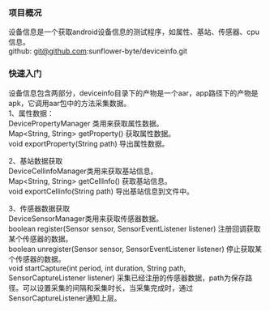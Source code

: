 ### 项目概况
设备信息是一个获取android设备信息的测试程序，如属性、基站、传感器、cpu信息。   
github: git@github.com:sunflower-byte/deviceinfo.git

### 快速入门
设备信息包含两部分，deviceinfo目录下的产物是一个aar，app路径下的产物是apk，它调用aar包中的方法采集数据。  
1、属性数据：  
DevicePropertyManager 类用来获取属性数据。  
Map<String, String> getProperty() 获取属性数据。  
void exportProperty(String path) 导出属性数据。  
 
2、基站数据获取  
DeviceCellinfoManager类用来获取基站信息。  
Map<String, String> getCellInfo() 获取基站信息。  
void exportCellinfo(String path) 导出基站信息到文件中。  

3、传感器数据获取  
DeviceSensorManager类用来获取传感器数据。  
boolean register(Sensor sensor, SensorEventListener listener) 注册回调获取某个传感器的数据。  
boolean unregister(Sensor sensor, SensorEventListener listener) 停止获取某个传感器的数据。  
void startCapture(int period, int duration, String path, SensorCaptureListener listener) 采集已经注册的传感器数据，path为保存路径。可以设置采集的间隔和采集时长，当采集完成时，通过SensorCaptureListener通知上层。  
